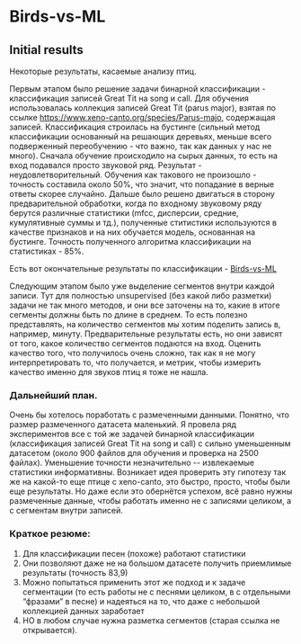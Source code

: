# Birds-vs-ML

## Initial results
Некоторые результаты, касаемые анализу птиц.

Первым этапом было решение задачи бинарной классификации - классификация записей Great Tit на song и call. Для обучения использовалась коллекция записей Great Tit (parus major), взятая по ссылке https://www.xeno-canto.org/species/Parus-majo, содержащая записей.
Классификация строилась на бустинге (сильный метод классификации основанный на решающих деревьях, меньше всего подверженный переобучению - что важно, так как данных у нас не много). Сначала обучение происходило на сырых данных, то есть на вход подавался просто звуковой ряд. Результат - неудовлетворительный. Обучения как такового не произошло - точность составила около 50%, что значит, что попадание в верные ответы скорее случайно. Дальше было решено двигаться в сторону предварительной обработки, когда по входному звуковому ряду берутся различные статистики (mfcc, дисперсии, средние, кумулятивные суммы и тд.), полученные ститистики используются в качестве признаков и на них обучается модель, основанная на бустинге. Точность полученного алгоритма классификации на статистиках - 85%. 

Есть вот окончательные результаты по классификации - [Birds-vs-ML](https://github.com/nasoboleva/Birds-vs-ML)

Следующим этапом было уже выделение сегментов внутри каждой записи. Тут для полностью unsupervised (без какой либо разметки) задачи не так много методов, и они все заточены на то, какие в итоге сегменты должны быть по длине в среднем. То есть полезно представлять, на количество сегментов мы хотим поделить запись в, например, минуту. Предварительные результаты есть, но они зависят от того, какое количество сегментов подаются на вход. Оценить качество того, что получилось очень сложно,  так как я не могу интерпретировать то, что получается, и метрик, чтобы измерить качество именно для звуков птиц я тоже не нашла. 

### Дальнейший план. 
Очень бы хотелось поработать с размеченными данными. Понятно, что размер размеченного датасета маленький. Я провела ряд экспериментов все с той же задачей бинарной классификации (классификация записей Great Tit на song и call) с сильно уменьшенным датасетом (около 900 файлов для обучения и проверка на 2500 файлах). Уменьшение точности незначительно -- извлекаемые статистики информативны. Возникает идея проверить эту гипотезу так же на какой-то еще птице с xeno-canto, это быстро, просто, чтобы были еще результаты. Но даже если это обернётся успехом, всё равно нужны размеченные данные, чтобы работать именно не с записями целиком, а с сегментам внутри записей. 

### Краткое резюме:
1. Для классификации песен (похоже) работают статистики
2. Они позволяют даже не на большом датасете получить приемлимые результаты (точность 83,9)
3. Можно попытаться применить этот же подход и к задаче сегментации (то есть работы не с песнями целиком, в с отдельными “фразами” в песне) и надеяться на то, что даже с небольшой коллекцией данных заработает
4. НО в любом случае нужна разметка сегментов (старая ссылка не открывается). 

